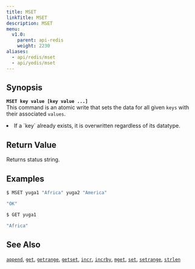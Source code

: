 ```yaml
---
title: MSET
linkTitle: MSET
description: MSET
menu:
  v1.0:
    parent: api-redis
    weight: 2230
aliases:
  - api/redis/mset
  - api/yedis/mset
---
```


## Synopsis
<b>`MSET key value [key value ...]`</b><br>
This command is an atomic write that sets the data for all given `keys` with their associated `values`.

<li>If a `key` already exists, it is overwritten regardless of its datatype.</li>

## Return Value
Returns status string.

## Examples
```{.sh .copy .separator-dollar}
$ MSET yuga1 "Africa" yuga2 "America"
```
```sh
"OK"
```
```{.sh .copy .separator-dollar}
$ GET yuga1
```
```sh
"Africa"
```

## See Also
[`append`](../append/), [`get`](../get/), [`getrange`](../getrange/), [`getset`](../getset/), [`incr`](../incr/), [`incrby`](../incrby/), [`mget`](../mget/), [`set`](../set/), [`setrange`](../setrange/), [`strlen`](../strlen/)
